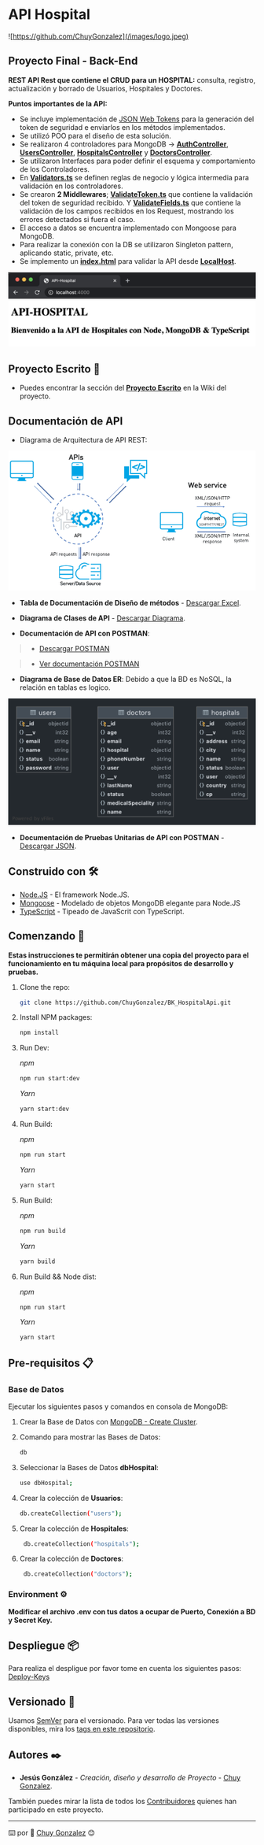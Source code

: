 # API Hospital

![https://github.com/ChuyGonzalez](/images/logo.jpeg)

## Proyecto Final - **Back-End**

**REST API Rest que contiene el CRUD para un HOSPITAL:** consulta, registro, actualización y borrado de Usuarios, Hospitales y Doctores.

**Puntos importantes de la API:**

- Se incluye implementación de [JSON Web Tokens](https://jwt.io/) para la generación del token de seguridad e enviarlos en los métodos implementados.
- Se utilizó POO para el diseño de esta solución.
- Se realizaron 4 controladores para MongoDB -> [**AuthController**](controllers/AuthController.ts), [**UsersController**](controllers/UsersController.ts), [**HospitalsController**](controllers/HospitalsController.ts) y [**DoctorsController**](controllers/DoctorsController.ts).
- Se utilizaron Interfaces para poder definir el esquema y comportamiento de los Controladores.
- En [**Validators.ts**](helpers/Validators.ts) se definen reglas de negocio y lógica intermedia para validación en los controladores.
- Se crearon **2 Middlewares**; [**ValidateToken.ts**](middlewares/ValidateToken.ts) que contiene la validación del token de seguridad recibido. Y [**ValidateFields.ts**](middlewares/ValidateFields.ts) que contiene la validación de los campos recibidos en los Request, mostrando los errores detectados si fuera el caso.
- El acceso a datos se encuentra implementado con Mongoose para MongoDB. 
- Para realizar la conexión con la DB se utilizaron Singleton pattern, aplicando static, private, etc.
- Se implemento un [**index.html**](public/index.html) para validar la API desde [**LocalHost**](http://localhost/4000).

![Ejemplo Index](images/index.png)

## Proyecto Escrito 📖

- Puedes encontrar la sección del [**Proyecto Escrito**](https://github.com/ChuyGonzalez/BK_HospitalApi/wiki/PROYECTO-ESCRITO) en la Wiki del proyecto.

## Documentación de API

- Diagrama de Arquitectura de API REST:

![Arquitectura](/images/arquitectura.png)
  
- **Tabla de Documentación de Diseño de métodos** - [Descargar Excel](/Documents/APIHospital.xlsx).

- **Diagrama de Clases de API** - [Descargar Diagrama](/Documents/diagramClass.drawio).
  
- **Documentación de API con POSTMAN**: 

> - [Descargar POSTMAN](https://www.getpostman.com/collections/0f05ba9c7af36440faa7)

> - [Ver documentación POSTMAN](https://documenter.getpostman.com/view/257435/TzY1iwom)

- **Diagrama de Base de Datos ER**: Debido a que la BD es NoSQL, la relación en tablas es logico.

![Arquitectura](/images/DBHospital_ER.png)

- **Documentación de Pruebas Unitarias de API con POSTMAN** - [Descargar JSON](/Documents/ApiHospital.postman_test_run.json).

## Construido con 🛠️

- [Node.JS](https://nodejs.org/en/) - El framework Node.JS.
- [Mongoose](https://mongoosejs.com/) - ‎Modelado ‎‎de objetos MongoDB‎ elegante para ‎‎Node.JS‎
- [TypeScript](https://www.typescriptlang.org/) - Tipeado de JavaScrit con ‎TypeScript.

## Comenzando 🚀

**Estas instrucciones te permitirán obtener una copia del proyecto para el funcionamiento en tu máquina local para propósitos de desarrollo y pruebas.**

1. Clone the repo:

   ```sh
   git clone https://github.com/ChuyGonzalez/BK_HospitalApi.git
   ```

2. Install NPM packages:

   ```sh
   npm install
   ```

3. Run Dev:

    *npm*

    ```sh
    npm run start:dev
    ```

    *Yarn*

    ```sh
    yarn start:dev
    ```

4. Run Build:

    *npm*

    ```sh
    npm run start
    ```

    *Yarn*

    ```sh
    yarn start
    ```

5. Run Build:

    *npm*

    ```sh
    npm run build
    ```

    *Yarn*

    ```sh
    yarn build
    ```

6. Run Build && Node dist:

    *npm*

    ```sh
    npm run start
    ```

    *Yarn*

    ```sh
    yarn start
    ```

## Pre-requisitos 📋

### Base de Datos

Ejecutar los siguientes pasos y comandos en consola de MongoDB:

1. Crear la Base de Datos con [MongoDB - Create Cluster](https://docs.atlas.mongodb.com/tutorial/create-mongodb-user-for-cluster).
2. Comando para mostrar las Bases de Datos:

    ```bash
    db
    ```

3. Seleccionar la Bases de Datos **dbHospital**:

    ```bash
    use dbHospital;
    ```

4. Crear la colección de **Usuarios**:

    ```bash
    db.createCollection("users");
    ```

5. Crear la colección de **Hospitales**:

   ```bash
    db.createCollection("hospitals");
    ```

6. Crear la colección de **Doctores**:

   ```bash
    db.createCollection("doctors");
    ```

### Environment ⚙️

**Modificar el archivo .env con tus datos a ocupar de Puerto, Conexión a BD y Secret Key.**

## Despliegue 📦

Para realiza el despligue por favor tome en cuenta los siguientes pasos: [Deploy-Keys](https://docs.github.com/en/developers/overview/managing-deploy-keys#deploy-keys)

## Versionado 📌

Usamos [SemVer](http://semver.org/) para el versionado. Para ver todas las versiones disponibles, mira los [tags en este repositorio](https://github.com/ChuyGonzalez/BK_HospitalApi/tags).

## Autores ✒️

- **Jesús González** - *Creación, diseño y desarrollo de Proyecto* - [Chuy Gonzalez](https://github.com/ChuyGonzalez).

También puedes mirar la lista de todos los [Contribuidores](https://github.com/ChuyGonzalez/BK_HospitalApi/graphs/contributors) quíenes han participado en este proyecto.

---
⌨️ por :robot: [Chuy Gonzalez](https://github.com/ChuyGonzalez) 😊